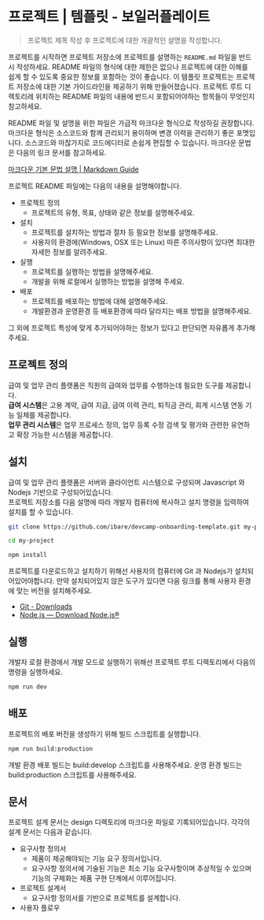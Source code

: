 # 프로젝트 | 템플릿 - 보일러플레이트

> 프로젝트 제목 작성 후 프로젝트에 대한 개괄적인 설명을 작성합니다.

프로젝트를 시작하면 프로젝트 저장소에 프로젝트를 설명하는 `README.md` 파일을 반드시 작성하세요.
README 파일의 형식에 대한 제한은 없으나 프로젝트에 대한 이해를 쉽게 할 수 있도록 중요한 정보를 포함하는 것이 좋습니다.
이 템플릿 프로젝트는 프로젝트 저장소에 대한 기본 가이드라인을 제공하기 위해 만들어졌습니다.
프로젝트 루트 디렉토리레 위치하는 README 파일의 내용에 반드시 포함되어야하는 항목들이 무엇인지 참고하세요.

README 파일 및 설명을 위한 파일은 가급적 마크다운 형식으로 작성하길 권장합니다.
마크다운 형식은 소스코드와 함께 관리되기 용이하며 변경 이력을 관리하기 좋은 포멧입니다.
소스코드와 마찮가지로 코드에디터로 손쉽게 편집할 수 있습니다.
마크다운 문법은 다음의 링크 문서를 참고하세요.

[마크다운 기본 문법 설명 | Markdown Guide](https://www.markdownguide.org/basic-syntax/)

프로젝트 README 파일에는 다음의 내용을 설명해야합니다.

* 프로젝트 정의
  * 프로젝트의 유형, 목표, 상태와 같은 정보를 설명해주세요.
* 설치
  * 프로젝트를 설치하는 방법과 절차 등 필요한 정보를 설명해주세요.
  * 사용자의 환경에(Windows, OSX 또는 Linux) 따른 주의사항이 있다면 최대한 자세한 정보를 알려주세요.
* 실행
  * 프로젝트를 실행하는 방법을 설명해주세요.
  * 개발을 위해 로컬에서 실행하는 방법을 설명해 주세요.
* 배포
  * 프로젝트를 배포하는 방법에 대해 설명해주세요.
  * 개발환경과 운영환경 등 배포환경에 따라 달라지는 배포 방법을 설명해주세요.

그 외에 프로젝트 특성에 맞게 추가되어야하는 정보가 있다고 판단되면 자유롭게 추가해주세요.

## 프로젝트 정의

급여 및 업무 관리 플랫폼은 직원의 급여와 업무를 수행하는데 필요한 도구를 제공합니다.<br>
**급여 시스템**은 고용 계약, 급여 지급, 급여 이력 관리, 퇴직금 관리, 회계 시스템 연동 기능 일체를 제공합니다.<br>
**업무 관리 시스템**은 업무 프로세스 정의, 업무 등록 수정 검색 및 평가와 관련한 유연하고 확장 가능한 시스템을 제공합니다.

## 설치

급여 및 업무 관리 플랫폼은 서버와 클라이언트 시스템으로 구성되며 Javascript 와 Nodejs 기반으로 구성되어있습니다.<br>
프로젝트 저장소를 다음 설명에 따라 개발자 컴퓨터에 복사하고 설치 명령을 입력하여 설치를 할 수 있습니다.

```bash
git clone https://github.com/ibare/devcamp-onboarding-template.git my-project

cd my-project

npm install
```

프로젝트를 다운로드하고 설치하기 위해선 사용자의 컴퓨터에 Git 과 Nodejs가 설치되어있어야합니다.
만약 설치되어있지 않은 도구가 있다면 다음 링크를 통해 사용자 환경에 맞는 버전을 설치해주세요.

* [Git - Downloads](https://git-scm.com/downloads)
* [Node.js — Download Node.js®](https://nodejs.org/en/download/current)

## 실행

개발자 로컬 환경에서 개발 모드로 실행하기 위해선 프로젝트 루트 디렉토리에서 다음의 명령을 실행하세요.

```bash
npm run dev 
```

## 배포

프로젝트의 배포 버전을 생성하기 위해 빌드 스크립트를 실행합니다.

```bash
npm run build:production
```

개발 환경 배포 빌드는 build:develop 스크립트를 사용해주세요. 
운영 환경 빌드는 build:production 스크립트를 사용해주세요.


## 문서

프로젝트 설계 문서는 design 디렉토리에 마크다운 파일로 기록되어있습니다.
각각의 설계 문서는 다음과 같습니다.

* 요구사항 정의서 
  * 제품이 제공해야되는 기능 요구 정의서입니다.
  * 요구사항 정의서에 기술된 기능은 최소 기능 요구사항이며 추상적일 수 있으며 기능의 구체화는 제품 구현 단계에서 이루어집니다.
* 프로젝트 설계서
  * 요구사항 정의서를 기반으로 프로젝트를 설계합니다.
* 사용자 플로우
